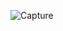 ![Capture](https://user-images.githubusercontent.com/67911302/115217894-96bf9f80-a123-11eb-84bb-b64fbc989460.PNG)

